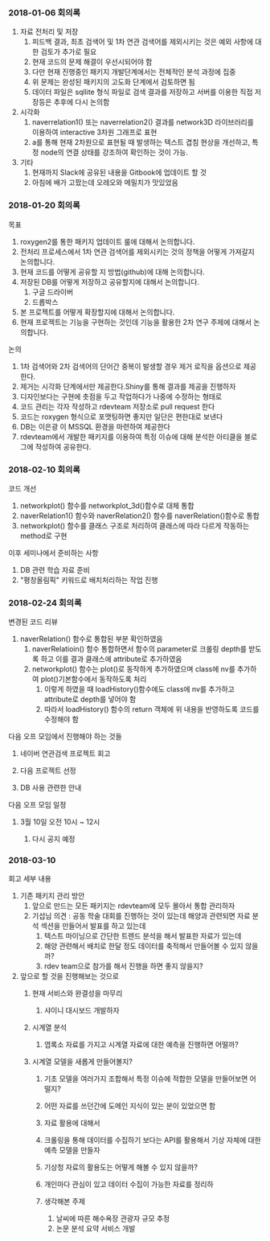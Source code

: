 ### 2018-01-06 회의록

1. 자료 전처리 및 저장
   1. 피드백 결과, 최초 검색어 및 1차 연관 검색어를 제외시키는 것은 예외 사항에 대한 검토가 추가로 필요
   2. 현재 코드의 문제 해결이 우선시되어야 함
   3. 다만 현재 진행중인 패키지 개발단계에서는 전체적인 분석 과정에 집중
   4. 위 문제는 완성된 패키지의 고도화 단계에서 검토하면 됨
   5. 데이터 파일은 sqllite 형식 파일로 검색 결과를 저장하고 서버를 이용한 직접 저장등은 추후에 다시 논의함
2. 시각화
   1. naverrelation1\(\) 또는 naverrelation2\(\) 결과를 network3D 라이브러리를 이용하여 interactive 3차원 그래프로 표현
   2. a를 통해 현재 2차원으로 표현될 때 발생하는 텍스트 겹침 현상을 개선하고, 특정 node의 연결 상태를 강조하여 확인하는 것이 가능.
3. 기타
   1. 현재까지 Slack에 공유된 내용을 Gitbook에 업데이트 할 것
   2. 아침에 배가 고팠는데 오레오와 메밀치가 맛있었음

### 2018-01-20 회의록

목표

1. roxygen2를 통한 패키지 업데이트 룰에 대해서 논의합니다.
2. 전처리 프로세스에서 1차 연관 검색어를 제외시키는 것의 정책을 어떻게 가져갈지 논의합니다.
3. 현재 코드를 어떻게 공유할 지 방법\(github\)에 대해 논의합니다.
4. 저장된 DB를 어떻게 저장하고 공유할지에 대해서 논의합니다.
   1. 구글 드라이버
   2. 드롭박스
5. 본 프로젝트를 어떻게 확장할지에 대해서 논의합니다.
6. 현재 프로젝트는 기능을 구현하는 것인데 기능을 활용한 2차 연구 주제에 대해서 논의합니다.

논의

1. 1차 검색어와 2차 검색어의 단어간 중복이 발생할 경우 제거 로직을 옵션으로 제공한다.
2. 제거는 시각화 단계에서만 제공한다.Shiny를 통해 결과를 제공을 진행하자
3. 디자인보다는 구현에 촛점을 두고 작업하다가 나중에 수정하는 형태로
4. 코드 관리는 각자 작성하고 rdevteam 저장소로 pull request 한다
5. 코드는 roxygen 형식으로 포맷팅하면 좋지만 일단은 편한대로 보낸다
6. DB는 이은광 이 MSSQL 환경을 마련하여 제공한다
7. rdevteam에서 개발한 패키지를 이용하여 특정 이슈에 대해 분석한 아티클을 블로그에 작성하여 공유한다.

### 2018-02-10 회의록

코드 개선

1. networkplot\(\) 함수를 networkplot\_3d\(\)함수로 대체 통합
2. naverRelation1\(\) 함수와 naverRelation2\(\) 함수를 naverRelation\(\)함수로 통합
3. networkplot\(\) 함수를 클래스 구조로 처리하여 클래스에 따라 다르게 작동하는 method로 구현

이후 세미나에서 준비하는 사항

1. DB 관련 학습 자료 준비
2. "평창올림픽" 키워드로 배치처리하는 작업 진행

### 2018-02-24 회의록

변경된 코드 리뷰

1. naverRelation\(\) 함수로 통합된 부분 확인하였음
   1. naverRelatioin\(\) 함수 통합하면서 함수의 parameter로 크롤링 depth를 받도록 하고 이를 결과 클래스에 attribute로 추가하였음
   2. networkplot\(\) 함수는 plot\(\)로 동작하게 추가하였으며 class에 nv를 추가하여 plot\(\)기본함수에서 동작하도록 처리
      1. 이렇게 하였을 때 loadHistory\(\)함수에도 class에 nv를 추가하고 attribute로 depth를 넣어야 함
      2. 따라서 loadHistory\(\) 함수의 return 객체에 위 내용을 반영하도록 코드를 수정해야 함

다음 오프 모임에서 진행해야 하는 것들

1. 네이버 연관검색 프로젝트 회고

2. 다음 프로젝트 선정

3. DB 사용 관련한 안내

다음 오프 모임 일정

1. 3월 10일 오전 10시 ~ 12시

   1. 다시 공지 예정

### 2018-03-10

회고 세부 내용

1. 기존 패키지 관리 방안
   1. 앞으로 만드는 모든 패키지는 rdevteam에 모두 몰아서 통합 관리하자
   2. 기섭님 의견 : 공동 학술 대회를 진행하는 것이 있는데 해양과 관련되면 자료 분석 섹션을 만들어서 발표를 하고 있는데
      1. 텍스트 마이닝으로 간단한 트렌드 분석을 해서 발표한 자료가 있는데
      2. 해양 관련해서 배치로 한달 정도 데이터를 축적해서 만들어볼 수 있지 않을까?
      3. rdev team으로 참가를 해서 진행을 하면 좋지 않을지?
2. 앞으로 할 것을 진행해보는 것으로  
   1. 현재 서비스와 완결성을 마무리  
      1. 샤이니 대시보드 개발하자  
   2. 시계열 분석  
      1. 엽록소 자료를 가지고 시계열 자료에 대한 예측을 진행하면 어떨까?

   1. 시계열 모델을 새롭게 만들어볼지?

      1. 기초 모델을 여러가지 조합해서 특정 이슈에 적합한 모델을 만들어보면 어떨지?

      2. 어떤 자료를 쓰던간에 도메인 지식이 있는 분이 있었으면 함

      3. 자료 활용에 대해서

      4. 크롤링을 통해 데이터를 수집하기 보다는 API를 활용해서 기상 자체에 대한 예측 모델을 만들자

      5. 기상청 자료의 활용도는 어떻게 해볼 수 있지 않을까?

      6. 개인마다 관심이 있고 데이터 수집이 가능한 자료를 정리하

      7. 생각해본 주제

         1. 날씨에 따른 해수욕장 관광자 규모 추정
         2. 논문 분석 요약 서비스 개발



